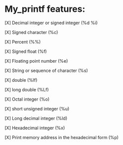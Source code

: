 # My_printf features:

[X] Decimal integer or signed integer (%d %i)

[X] Signed character (%c)

[X] Percent (%%)

[X] Signed float (%f)

[X] Floating point number (%e)

[X] String or sequence of character (%s)

[X] double (%lf)

[X] long double (%Lf)

[X] Octal integer (%o)

[X] short unsigned integer (%u)

[X] Long decimal integer (%ld)

[X] Hexadecimal integer (%x)

[X] Print memory address in the hexadecimal form (%p)
